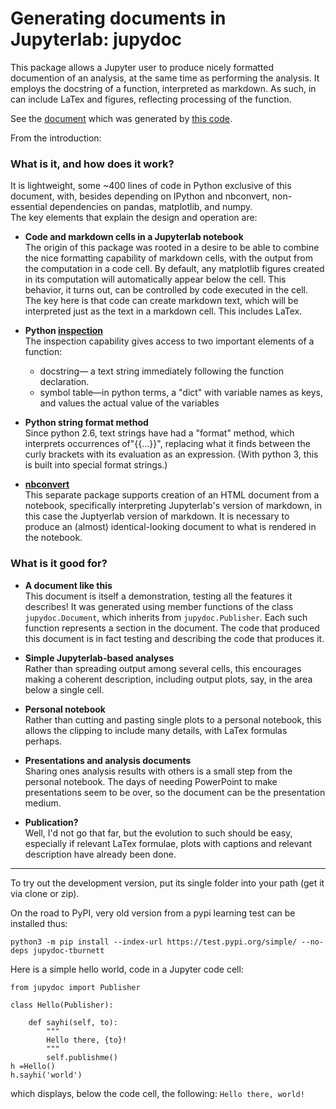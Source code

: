 # Generating documents in Jupyterlab: jupydoc

This package allows a Jupyter user to produce nicely formatted documention of an analysis,
at the same time as performing the analysis.
It employs the docstring of a function, interpreted as markdown. As such, in can include LaTex and figures, reflecting 
processing of the function.

See the [document](https://tburnett.github.io/jupydoc) which was generated by [this code](jupydoc/document.py).

From the introduction:

### What is it, and how does it work?
It is lightweight, some ~400 lines of code in Python exclusive of this document, with, besides depending on
IPython and nbconvert, non-essential dependencies on pandas, matplotlib, and numpy.   
The key elements that explain the design and operation are:

* **Code and markdown cells in a Jupyterlab notebook**<br>
The origin of this package was rooted in a desire to be able to combine the nice formatting capability of
markdown cells, with the output from the computation in a code cell. By default, any matplotlib
figures created in its computation will automatically appear below the cell. This behavior, it turns out,
can be controlled  by code executed in the cell. The key here is that code can create markdown text,
which will be interpreted just as the text in a markdown cell. This includes LaTex.

* **Python [inspection](https://docs.python.org/3/library/inspect.html)**<br>
The inspection capability gives access to two important elements of a function:
  * docstring&mdash; a text string immediately following the function declaration.
  * symbol table&mdash;in python terms, a "dict" with variable names as keys, and values the actual value of the
variables

* **Python string format method**<br>
Since python 2.6, text strings have had a "format" method, which interprets occurrences of"{{...}}", 
replacing what it finds between the
curly brackets with its evaluation as an expression. (With python 3, this is built into special format strings.)

* **[nbconvert](https://nbconvert.readthedocs.io/en/latest/)**<br>
This separate package supports creation of an HTML document from a notebook, specifically 
interpreting Jupyterlab's version of markdown, in this case the Juptyerlab version of markdown. 
It is necessary to produce an (almost) identical-looking  document to what is rendered in the notebook.


### What is it good for?

* **A document like this**<br>
This document is itself a demonstration, testing all the features it describes! It was generated using 
member functions  of the class `jupydoc.Document`, which inherits from `jupydoc.Publisher`.
Each such function represents a section in the document. The code that produced this document is in fact testing and 
describing the code that produces it.

* **Simple Jupyterlab-based analyses**<br>
Rather than spreading output among several cells, this encourages making a coherent description, 
including output plots, say, in the area below a single cell.

* **Personal notebook**<br>
Rather than cutting and pasting single plots to a personal notebook, this allows the clipping 
to include many details, with LaTex formulas perhaps.

* **Presentations and analysis documents**<br>
Sharing ones analysis results with others is a small step from the personal notebook. The days of 
needing PowerPoint to make presentations seem to be over, so the document can be the presentation medium.

* **Publication?**<br>
Well, I'd not go that far, but the evolution to such should be easy, especially if relevant LaTex
formulae, plots with captions and relevant description have already been done.

---

To try out the development version, put its single folder into your path (get it via clone or zip).

On the road to PyPI, very old version from a pypi learning test can be installed thus:
```
python3 -m pip install --index-url https://test.pypi.org/simple/ --no-deps jupydoc-tburnett

```


Here is a simple hello world, code in a Jupyter code cell:

```
from jupydoc import Publisher

class Hello(Publisher):
    
    def sayhi(self, to):
        """
        Hello there, {to}!
        """
        self.publishme()
h =Hello()
h.sayhi('world')
```
which displays, below the code cell, the following:
`Hello there, world!`
